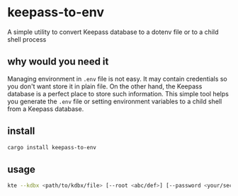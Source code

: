 # keepass-to-env

A simple utility to convert Keepass database to a dotenv file or to a child shell process

## why would you need it

Managing environment in `.env` file is not easy. It may contain credentials so you don't want store it in plain file. On the other hand, the Keepass database is a perfect place to store such information. This simple tool helps you generate the `.env` file or setting environment variables to a child shell from a Keepass database.

## install

```bash
cargo install keepass-to-env
```

## usage

```bash
kte --kdbx <path/to/kdbx/file> [--root <abc/def>] [--password <your/secret/password>] [--output <path/to/dot/env>]
```
